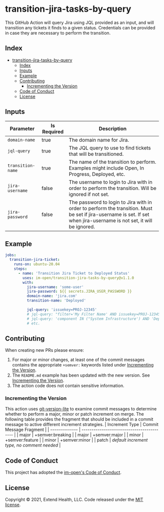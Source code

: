 # transition-jira-tasks-by-query

This GitHub Action will query Jira using JQL provided as an input, and will transition any tickets it finds to a given status. Credentials can be provided in case they are necessary to perform the transition.

## Index

- [transition-jira-tasks-by-query](#transition-jira-tasks-by-query)
  - [Index](#index)
  - [Inputs](#inputs)
  - [Example](#example)
  - [Contributing](#contributing)
    - [Incrementing the Version](#incrementing-the-version)
  - [Code of Conduct](#code-of-conduct)
  - [License](#license)
      

## Inputs
| Parameter         | Is Required | Description                                                                                                                                                           |
| ----------------- | ----------- | --------------------------------------------------------------------------------------------------------------------------------------------------------------------- |
| `domain-name`     | true        | The domain name for Jira.                                                                                                                                             |
| `jql-query`       | true        | The JQL query to use to find tickets that will be transitioned.                                                                                                       |
| `transition-name` | true        | The name of the transition to perform. Examples might include Open, In Progress, Deployed, etc.                                                                       |
| `jira-username`   | false       | The username to login to Jira with in order to perform the transition. Will be ignored if not set.                                                                    |
| `jira-password`   | false       | The password to login to Jira with in order to perform the transition. Must be set if jira-username is set. If set when jira-username is not set, it will be ignored. |

## Example

```yml
jobs:
  transition-jira-ticket:
    runs-on: ubuntu-20.04
    steps:
      - name: 'Transition Jira Ticket to Deployed Status'
        uses: im-open/transition-jira-tasks-by-query@v1.1.0
        with:
          jira-username: 'some-user'
          jira-password: ${{ secrets.JIRA_USER_PASSWORD }}
          domain-name: 'jira.com'
          transition-name: 'Deployed'
          
          jql-query: 'issuekey=PROJ-12345'
          # jql-query: "filter='My Filter Name' AND issuekey=PROJ-12345"
          # jql-query: 'component IN ("System Infrastructure') AND 'Deployment Version' ~ 'v1.2.1''
          # etc.
```

## Contributing

When creating new PRs please ensure:
1. For major or minor changes, at least one of the commit messages contains the appropriate `+semver:` keywords listed under [Incrementing the Version](#incrementing-the-version).
2. The `README.md` example has been updated with the new version.  See [Incrementing the Version](#incrementing-the-version).
3. The action code does not contain sensitive information.

### Incrementing the Version

This action uses [git-version-lite] to examine commit messages to determine whether to perform a major, minor or patch increment on merge.  The following table provides the fragment that should be included in a commit message to active different increment strategies.
| Increment Type | Commit Message Fragment                     |
| -------------- | ------------------------------------------- |
| major          | +semver:breaking                            |
| major          | +semver:major                               |
| minor          | +semver:feature                             |
| minor          | +semver:minor                               |
| patch          | *default increment type, no comment needed* |

## Code of Conduct

This project has adopted the [im-open's Code of Conduct](https://github.com/im-open/.github/blob/master/CODE_OF_CONDUCT.md).

## License

Copyright &copy; 2021, Extend Health, LLC. Code released under the [MIT license](LICENSE).

[git-version-lite]: https://github.com/im-open/git-version-lite
